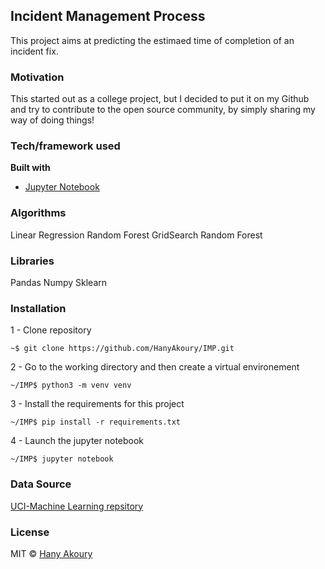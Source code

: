 ## Incident Management Process
This project aims at predicting the estimaed time of completion of an incident fix.

### Motivation
This started out as a college project, but I decided to put it on my Github and try to contribute to the open source community,
by simply sharing my way of doing things!

### Tech/framework used
<b>Built with</b>
- [Jupyter Notebook](https://jupyter.org/)

### Algorithms
Linear Regression
Random Forest
GridSearch Random Forest

### Libraries
Pandas
Numpy
Sklearn

### Installation

1 - Clone repository
```console
~$ git clone https://github.com/HanyAkoury/IMP.git
```
2 - Go to the working directory and then create a virtual environement
```console
~/IMP$ python3 -m venv venv
```
3 - Install the requirements for this project
```console
~/IMP$ pip install -r requirements.txt
```
4 - Launch the jupyter notebook
```console
~/IMP$ jupyter notebook
```

### Data Source
[UCI-Machine Learning repsitory](https://archive.ics.uci.edu/ml/datasets/Incident+management+process+enriched+event+log) 


### License
MIT © [Hany Akoury]()
